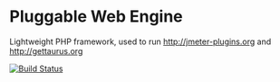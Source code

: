 Pluggable Web Engine
===

Lightweight PHP framework, used to run http://jmeter-plugins.org and http://gettaurus.org

[![Build Status](https://secure.travis-ci.org/undera/pwe.png?branch=master)](http://travis-ci.org/undera/pwe)
